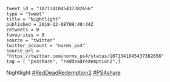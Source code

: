 ```
tweet_id = "1071341045437382656"
type = "tweet"
title = "Nightlight"
published = 2018-12-08T09:49:44Z
retweets = 0
favourites = 0
source = "twitter"
twitter_account = "norms_ps4"
source_url = "https://twitter.com/norms_ps4/status/1071341045437382656"
tag = [ "ps4share", "reddeadredemption2",]
```

Nightlight [#RedDeadRedemption2](/tags/reddeadredemption2/) [#PS4share](/tags/ps4share/)

<p class='image'><img src='http://mnf.m17s.net/2018/12/08/Dt4rAH_X4AA4fZT.jpg' alt=''></p>

